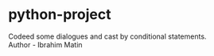 # python-project
Codeed some dialogues and cast by conditional statements.
<br>
Author - Ibrahim Matin
